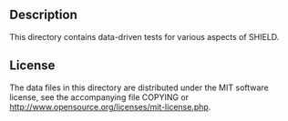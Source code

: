 Description
------------

This directory contains data-driven tests for various aspects of SHIELD.

License
--------

The data files in this directory are distributed under the MIT software
license, see the accompanying file COPYING or
http://www.opensource.org/licenses/mit-license.php.

